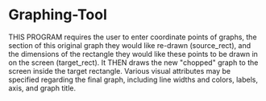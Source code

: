 # Graphing-Tool
THIS PROGRAM requires the user to enter coordinate points of graphs,
the section of this original graph they would like re-drawn (source_rect),
and the dimensions of the rectangle they would like these points to be
drawn in on the screen (target_rect).
It THEN draws the new "chopped" graph to the screen inside the target
rectangle. Various visual attributes may be specified regarding the final
graph, including line widths and colors, labels, axis, and graph title. 
